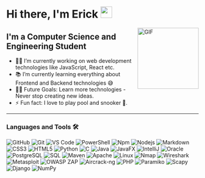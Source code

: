 # Hi there, I'm Erick <img width="30px" src="https://media.tenor.com/images/3b388fe03da271d2674faf85eb7c3fcd/tenor.gif" />

<img align="right" alt="GIF" height="160px" src="https://media.giphy.com/media/du3J3cXyzhj75IOgvA/giphy.gif" />

## I'm a Computer Science and Engineering Student  

- 👨‍💻 I’m currently working on web development technologies like JavaScript, React etc.
- 📚 I’m currently learning everything about Frontend and Backend technologies 😅
- 💪🏼 Future Goals: Learn more technologies - Never stop creating new ideas.
- ⚡ Fun fact: I love to play pool and snooker 🎱.

---

### Languages and Tools 🛠 

![GitHub](https://img.shields.io/badge/-GitHub-181717?style=flat-square&logo=github)
![Git](https://img.shields.io/badge/-Git-%23F05032?style=flat-square&logo=git&logoColor=%23ffffff)
![VS Code](http://img.shields.io/badge/-VS%20Code-007ACC?style=flat-square&logo=visual-studio-code&logoColor=ffffff)
![PowerShell](http://img.shields.io/badge/-Powershell-5391FE?style=flat-square&logo=powershell&logoColor=ffffff)
![Npm](https://img.shields.io/badge/-npm-CB3837?style=flat-square&logo=npm)
![Nodejs](https://img.shields.io/badge/-Nodejs-339933?style=flat-square&logo=Node.js&logoColor=ffffff)
![Markdown](https://img.shields.io/badge/-Markdown-000000?style=flat-square&logo=markdown)
![CSS3](https://img.shields.io/badge/-CSS3-%231572B6?style=flat-square&logo=css3)
![HTML5](https://img.shields.io/badge/-HTML5-%23E44D27?style=flat-square&logo=html5)
![Python](https://img.shields.io/badge/-Python-3776AB?style=flat-square&logo=python&logoColor=ffffff)
![C](http://img.shields.io/badge/-C-A8B9CC?style=flat-square&logo=c&logoColor=ffffff)
![Java](http://img.shields.io/badge/-Java-5B4638?style=flat-square&logo=java&logoColor=ffffff)
![JavaFX](https://img.shields.io/badge/-JavaFX-0078D7?style=flat-square&logo=java&logoColor=ffffff)
![IntelliJ](https://img.shields.io/badge/-IntelliJ-000000?style=flat-square&logo=intellij-idea&logoColor=ffffff)
![Oracle](https://img.shields.io/badge/-Oracle-F80000?style=flat-square&logo=oracle&logoColor=ffffff)
![PostgreSQL](https://img.shields.io/badge/-PostgreSQL-336791?style=flat-square&logo=postgresql&logoColor=ffffff)
![SQL](https://img.shields.io/badge/-SQL-4479A1?style=flat-square&logo=sql&logoColor=ffffff)
![Maven](https://img.shields.io/badge/-Maven-C71A36?style=flat-square&logo=apache-maven&logoColor=ffffff)
![Apache](https://img.shields.io/badge/-Apache-FC6C0C?style=flat-square&logo=apache&logoColor=ffffff)
![Linux](https://img.shields.io/badge/-Linux-FCC624?style=flat-square&logo=linux&logoColor=000000)
![Nmap](https://img.shields.io/badge/-Nmap-CE5032?style=flat-square&logo=nmap&logoColor=ffffff)
![Wireshark](https://img.shields.io/badge/-Wireshark-1A1A1A?style=flat-square&logo=wireshark&logoColor=43B1E5)
![Metasploit](https://img.shields.io/badge/-Metasploit-6E4C9D?style=flat-square&logo=metasploit&logoColor=ffffff)
![OWASP ZAP](https://img.shields.io/badge/-OWASP%20ZAP-DB4437?style=flat-square&logo=owasp&logoColor=ffffff)
![Aircrack-ng](https://img.shields.io/badge/-Aircrack--ng-1A1A1A?style=flat-square&logo=aircrack-ng&logoColor=white)
![PHP](https://img.shields.io/badge/-PHP-777BB4?style=flat-square&logo=php&logoColor=ffffff)
![Paramiko](https://img.shields.io/badge/-Paramiko-000000?style=flat-square&logo=python&logoColor=ffffff)
![Scapy](https://img.shields.io/badge/-Scapy-1A1A1A?style=flat-square&logo=python&logoColor=ffffff)
![Django](https://img.shields.io/badge/-Django-092E20?style=flat-square&logo=django&logoColor=ffffff)
![NumPy](https://img.shields.io/badge/-NumPy-013243?style=flat-square&logo=numpy&logoColor=ffffff)




